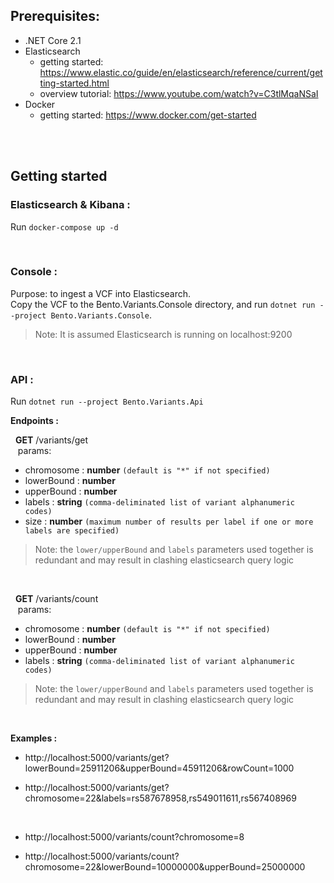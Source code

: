 ## Prerequisites:

- .NET Core 2.1
- Elasticsearch
  - getting started: https://www.elastic.co/guide/en/elasticsearch/reference/current/getting-started.html
  - overview tutorial: https://www.youtube.com/watch?v=C3tlMqaNSaI
- Docker
  - getting started: https://www.docker.com/get-started

<br /><br />



## Getting started

### **Elasticsearch & Kibana :**

Run `docker-compose up -d`

<br />



### **Console :**

Purpose: to ingest a VCF into Elasticsearch.<br />
Copy the VCF to the Bento.Variants.Console directory, and run `dotnet run --project Bento.Variants.Console`.<br />
> Note: It is assumed Elasticsearch is running on localhost:9200

<br />



### **API :**

Run `dotnet run --project Bento.Variants.Api`

<b>Endpoints :</b>

&nbsp;&nbsp;**GET** /variants/get<br/>
&nbsp;&nbsp;&nbsp;params: 
  - chromosome : **number** `(default is "*" if not specified)`
  - lowerBound : **number**
  - upperBound : **number**
  - labels : **string** `(comma-deliminated list of variant alphanumeric codes)`
  - size : **number** `(maximum number of results per label if one or more labels are specified)`

> Note: the `lower/upperBound` and `labels` parameters used together is redundant and may result in clashing elasticsearch query logic

<br/>

&nbsp;&nbsp;**GET** /variants/count<br/>
&nbsp;&nbsp;&nbsp;params: 
  - chromosome : **number** `(default is "*" if not specified)`
  - lowerBound : **number**
  - upperBound : **number**
  - labels : **string** `(comma-deliminated list of variant alphanumeric codes)`
 
> Note: the `lower/upperBound` and `labels` parameters used together is redundant and may result in clashing elasticsearch query logic


<br />

<b>Examples :</b>

- http://localhost:5000/variants/get?lowerBound=25911206&upperBound=45911206&rowCount=1000

- http://localhost:5000/variants/get?chromosome=22&labels=rs587678958,rs549011611,rs567408969

<br />

- http://localhost:5000/variants/count?chromosome=8

- http://localhost:5000/variants/count?chromosome=22&lowerBound=10000000&upperBound=25000000